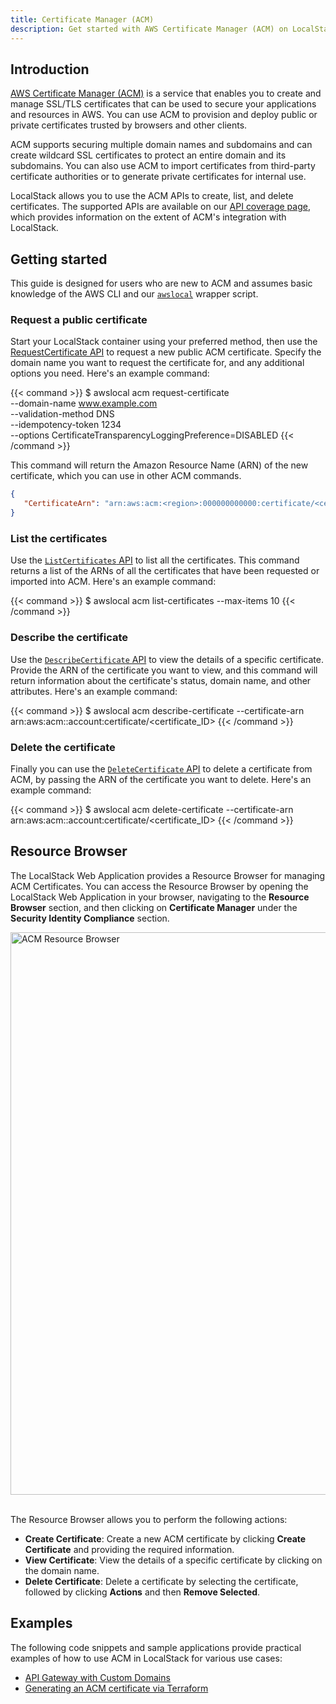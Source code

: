 ```yaml
---
title: Certificate Manager (ACM)
description: Get started with AWS Certificate Manager (ACM) on LocalStack
---
```


## Introduction

[AWS Certificate Manager (ACM)](https://aws.amazon.com/certificate-manager/) is a service that enables you to create and manage SSL/TLS certificates that can be used to secure your applications and resources in AWS.
You can use ACM to provision and deploy public or private certificates trusted by browsers and other clients.

ACM supports securing multiple domain names and subdomains and can create wildcard SSL certificates to protect an entire domain and its subdomains.
You can also use ACM to import certificates from third-party certificate authorities or to generate private certificates for internal use.

LocalStack allows you to use the ACM APIs to create, list, and delete certificates.
The supported APIs are available on our [API coverage page](https://docs.localstack.cloud/references/coverage/coverage_acm/), which provides information on the extent of ACM's integration with LocalStack.

## Getting started

This guide is designed for users who are new to ACM and assumes basic knowledge of the AWS CLI and our [`awslocal`](https://github.com/localstack/awscli-local) wrapper script.

### Request a public certificate

Start your LocalStack container using your preferred method, then use the [RequestCertificate API](https://docs.aws.amazon.com/acm/latest/APIReference/API_RequestCertificate.html) to request a new public ACM certificate.
Specify the domain name you want to request the certificate for, and any additional options you need.
Here's an example command:

{{< command >}}
$ awslocal acm request-certificate \
   --domain-name www.example.com \
   --validation-method DNS \
   --idempotency-token 1234 \
   --options CertificateTransparencyLoggingPreference=DISABLED
{{< /command >}}

This command will return the Amazon Resource Name (ARN) of the new certificate, which you can use in other ACM commands.

```json
{
   "CertificateArn": "arn:aws:acm:<region>:000000000000:certificate/<certificate_ID>"
}
```

### List the certificates

Use the [`ListCertificates` API](https://docs.aws.amazon.com/acm/latest/APIReference/API_ListCertificates.html) to list all the certificates.
This command returns a list of the ARNs of all the certificates that have been requested or imported into ACM.
Here's an example command:

{{< command >}}
$ awslocal acm list-certificates --max-items 10
{{< /command >}}

### Describe the certificate

Use the [`DescribeCertificate` API](https://docs.aws.amazon.com/acm/latest/APIReference/API_DescribeCertificate.html) to view the details of a specific certificate.
Provide the ARN of the certificate you want to view, and this command will return information about the certificate's status, domain name, and other attributes.
Here's an example command:

{{< command >}}
$ awslocal acm describe-certificate --certificate-arn arn:aws:acm:<region>:account:certificate/<certificate_ID>
{{< /command >}}

### Delete the certificate

Finally you can use the [`DeleteCertificate` API](https://docs.aws.amazon.com/acm/latest/APIReference/API_DeleteCertificate.html) to delete a certificate from ACM, by passing the ARN of the certificate you want to delete.
Here's an example command:

{{< command >}}
$ awslocal acm delete-certificate --certificate-arn arn:aws:acm:<region>:account:certificate/<certificate_ID>
{{< /command >}}

## Resource Browser

The LocalStack Web Application provides a Resource Browser for managing ACM Certificates.
You can access the Resource Browser by opening the LocalStack Web Application in your browser, navigating to the **Resource Browser** section, and then clicking on **Certificate Manager** under the **Security Identity Compliance** section.

<img src="acm-resource-browser.png" alt="ACM Resource Browser" title="ACM Resource Browser" width="900" />
<br><br>

The Resource Browser allows you to perform the following actions:

- **Create Certificate**: Create a new ACM certificate by clicking **Create Certificate** and providing the required information.
- **View Certificate**: View the details of a specific certificate by clicking on the domain name.
- **Delete Certificate**: Delete a certificate by selecting the certificate, followed by clicking **Actions** and then **Remove Selected**.

## Examples

The following code snippets and sample applications provide practical examples of how to use ACM in LocalStack for various use cases:

- [API Gateway with Custom Domains](https://github.com/localstack/localstack-pro-samples/tree/master/apigw-custom-domain)
- [Generating an ACM certificate via Terraform](https://github.com/localstack/localstack-terraform-samples/tree/master/acm-route53)